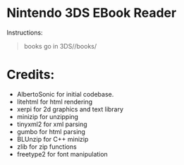# Nintendo 3DS EBook Reader

Instructions:
> books go in 3DS/<app name>/books/

# Credits:
- AlbertoSonic for initial codebase.
- litehtml for html rendering
- xerpi for 2d graphics and text library
- minizip for unzipping
- tinyxml2 for xml parsing
- gumbo for html parsing
- BLUnzip for C++ minizip
- zlib for zip functions
- freetype2 for font manipulation